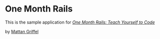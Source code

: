 # One Month Rails

This is the sample application for
[*One Month Rails: Teach Yourself to Code*](http://onemonthrails.com)

by [Mattan Griffel](http://matangriffel.com)